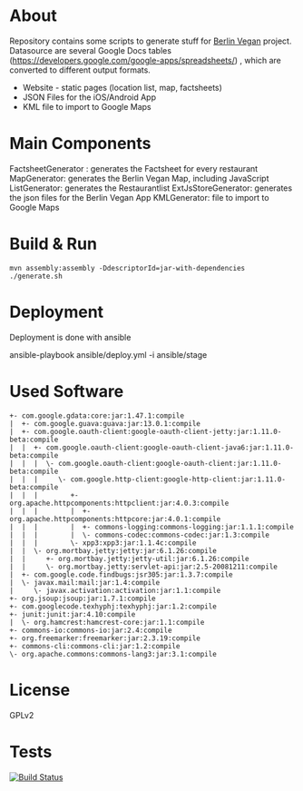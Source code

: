 About
=====
Repository contains some scripts to generate stuff for [Berlin Vegan](http://www.berlin-vegan.de) project.
Datasource are several Google Docs tables (https://developers.google.com/google-apps/spreadsheets/) , which are converted to different output formats.

* Website - static pages (location list, map, factsheets)
* JSON Files for the iOS/Android App
* KML file to import to Google Maps


Main Components
===============
FactsheetGenerator : generates the Factsheet for every restaurant
MapGenerator: generates the Berlin Vegan Map, including JavaScript
ListGenerator: generates the Restaurantlist
ExtJsStoreGenerator: generates the json files for the Berlin Vegan App
KMLGenerator: file to import to Google Maps


Build & Run
===========
    mvn assembly:assembly -DdescriptorId=jar-with-dependencies
    ./generate.sh

Deployment
===========
Deployment is done with ansible

ansible-playbook ansible/deploy.yml -i ansible/stage

Used Software
=============

    +- com.google.gdata:core:jar:1.47.1:compile
    |  +- com.google.guava:guava:jar:13.0.1:compile
    |  +- com.google.oauth-client:google-oauth-client-jetty:jar:1.11.0-beta:compile
    |  |  +- com.google.oauth-client:google-oauth-client-java6:jar:1.11.0-beta:compile
    |  |  |  \- com.google.oauth-client:google-oauth-client:jar:1.11.0-beta:compile
    |  |  |     \- com.google.http-client:google-http-client:jar:1.11.0-beta:compile
    |  |  |        +- org.apache.httpcomponents:httpclient:jar:4.0.3:compile
    |  |  |        |  +- org.apache.httpcomponents:httpcore:jar:4.0.1:compile
    |  |  |        |  +- commons-logging:commons-logging:jar:1.1.1:compile
    |  |  |        |  \- commons-codec:commons-codec:jar:1.3:compile
    |  |  |        \- xpp3:xpp3:jar:1.1.4c:compile
    |  |  \- org.mortbay.jetty:jetty:jar:6.1.26:compile
    |  |     +- org.mortbay.jetty:jetty-util:jar:6.1.26:compile
    |  |     \- org.mortbay.jetty:servlet-api:jar:2.5-20081211:compile
    |  +- com.google.code.findbugs:jsr305:jar:1.3.7:compile
    |  \- javax.mail:mail:jar:1.4:compile
    |     \- javax.activation:activation:jar:1.1:compile
    +- org.jsoup:jsoup:jar:1.7.1:compile
    +- com.googlecode.texhyphj:texhyphj:jar:1.2:compile
    +- junit:junit:jar:4.10:compile
    |  \- org.hamcrest:hamcrest-core:jar:1.1:compile
    +- commons-io:commons-io:jar:2.4:compile
    +- org.freemarker:freemarker:jar:2.3.19:compile
    +- commons-cli:commons-cli:jar:1.2:compile
    \- org.apache.commons:commons-lang3:jar:3.1:compile

License
=======
GPLv2

Tests
=======
[![Build Status](https://drone.io/github.com/smeir/berlin-vegan-tools/status.png)](https://drone.io/github.com/smeir/berlin-vegan-tools/latest)
